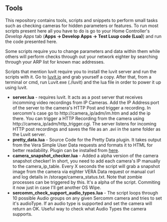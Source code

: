 Tools
---------------

This repository contains tools, scripts and snippets to perform small tasks such as checking cameras for hidden parameters or features. To run most scripts present here all you have to do is go to your Home Controller's *Develop Apps* tab (**Apps -> Develop Apps -> Test Luup code (Lua)**) and run the code presented here. 

Some scripts require you to change parameters and data within them while others will perform checks through out your network eighter by searching through your ARP list for known mac addresses.

Scripts that mention luvit require you to install the luvit server and run the scripts with it. Go to [luvit.io](http://www.luvit.io) and grab yourself a copy. After that, from a terminal or cmd, run Luvit.exe (./luvit) and the lua file in order to power it up using luvit.

* **server.lua** - requires luvit. It acts as a post server that receives incomming video recordings from IP Cameras. Add the IP Address:port of the server to the camera's HTTP Post and trigger a recording. In sercomm's case go to http://camera_ip/adm/im.htm and add the ip there. You can trigger a HTTP Recording from the camera using http://camera_ip/adm/http_trigger.cgi. The server listens for incoming HTTP post recordings and saves the file as an .avi in the same folder as the Luvit server.
* **pretty_data.lua** - Source Code for the Pretty Data plugin. It takes output from the Vera Simple User Data requests and formats it to HTML for better readability. Plugin can be installed from [here](http://apps.mios.com/plugin.php?id=8886).
* **camera_snapshot_checker.lua** - Added a alpha version of the camera snapshot checker! In short, you need to add each camera's IP manually to the camera_ip_table. Every X seconds the script will grab a snapshot image from the camera via eighter VERA Data request or manual curl and log details in /storage/camera_status.txt. Note that zombie processes can be triggered by this. It's a alpha of the script. Commiting it now just in case I'll get another OS Wipe.
* **sercomm_check_support_audio_types.lua** - The script loops through 10 possible Audio groups on any given Sercomm camera and tries to set it's audioType. If an audio type is supported and set the camera will return an OK. Useful way to check what Audio Types the camera supports.